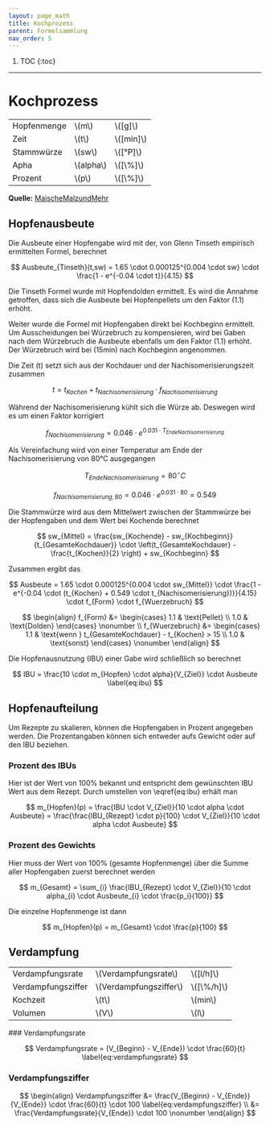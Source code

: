 ```yaml
---
layout: page_math
title: Kochprozess
parent: Formelsammlung
nav_order: 5
---
```


1. TOC
{:toc}

---

# Kochprozess

<table>
  <tr><td>Hopfenmenge</td><td>\(m\)</td><td>\([g]\)</td></tr>
  <tr><td>Zeit</td><td>\(t\)</td><td>\([min]\)</td></tr>
  <tr><td>Stammw&uuml;rze</td><td>\(sw\)</td><td>\([&deg;P]\)</td></tr>
  <tr><td>Apha</td><td>\(alpha\)</td><td>\([\%]\)</td></tr>
  <tr><td>Prozent</td><td>\(p\)</td><td>\([\%]\)</td></tr>
</table>

**Quelle:** [MaischeMalzundMehr](http://www.maischemalzundmehr.de/index.php?inhaltmitte=toolsiburechner)

## Hopfenausbeute

Die Ausbeute einer Hopfengabe wird mit der, von Glenn Tinseth empirisch ermittelten Formel, berechnet

$$ Ausbeute_{Tinseth}(t,sw) = 1.65 \cdot 0.000125^{0.004 \cdot sw} \cdot \frac{1 - e^{-0.04 \cdot t}}{4.15} $$

Die Tinseth Formel wurde mit Hopfendolden ermittelt. Es wird die Annahme getroffen, dass sich die Ausbeute bei Hopfenpellets um den Faktor \(1.1\) erh&ouml;ht.

Weiter wurde die Formel mit Hopfengaben direkt bei Kochbeginn ermittelt.
Um Ausscheidungen bei W&uuml;rzebruch zu kompensieren, wird bei Gaben nach dem W&uuml;rzebruch die Ausbeute ebenfalls um den Faktor \(1.1\) erh&ouml;ht.
Der W&uuml;rzebruch wird bei \(15min\) nach Kochbeginn angenommen.


Die Zeit \(t\) setzt sich aus der Kochdauer und der Nachisomerisierungszeit zusammen

$$ t = t_{Kochen} + t_{Nachisomerisierung} \cdot f_{Nachisomerisierung} $$


W&auml;hrend der Nachisomerisierung k&uuml;hlt sich die W&uuml;rze ab. Deswegen wird es um einen Faktor korrigiert

$$ f_{Nachisomerisierung} = 0.046 \cdot e^{0.031 \cdot T_{EndeNachisomerisierung}} $$

Als Vereinfachung wird von einer Temperatur am Ende der Nachisomerisierung von 80&deg;C ausgegangen

$$ T_{EndeNachisomerisierung} = 80^{\circ}C $$

$$ f_{Nachisomerisierung,80} = 0.046 \cdot e^{0.031 \cdot 80} = 0.549 $$

Die Stammw&uuml;rze wird aus dem Mittelwert zwischen der Stammw&uuml;rze bei der Hopfengaben und dem Wert bei Kochende berechnet

$$ sw_{Mittel} = \frac{sw_{Kochende} - sw_{Kochbeginn}}{t_{GesamteKochdauer}} \cdot \left(t_{GesamteKochdauer} - \frac{t_{Kochen}}{2} \right) + sw_{Kochbeginn} $$


Zusammen ergibt das

$$ Ausbeute = 1.65 \cdot 0.000125^{0.004 \cdot sw_{Mittel}} \cdot \frac{1 - e^{-0.04 \cdot (t_{Kochen} + 0.549 \cdot t_{Nachisomerisierung})}}{4.15} \cdot f_{Form} \cdot f_{Wuerzebruch} $$

$$ \begin{align}
f_{Form} &= \begin{cases} 1.1 & \text{Pellet} \\ 1.0 & \text{Dolden} \end{cases} \nonumber \\
f_{Wuerzebruch} &= \begin{cases} 1.1 & \text{wenn } t_{GesamteKochdauer} - t_{Kochen} > 15 \\ 1.0 & \text{sonst} \end{cases} \nonumber
\end{align} $$

Die Hopfenausnutzung (IBU) einer Gabe wird schlie&szlig;lich so berechnet

$$ IBU = \frac{10 \cdot m_{Hopfen} \cdot alpha}{V_{Ziel}} \cdot Ausbeute \label{eq:ibu} $$


## Hopfenaufteilung

Um Rezepte zu skalieren, k&ouml;nnen die Hopfengaben in Prozent angegeben werden.
Die Prozentangaben k&ouml;nnen sich entweder aufs Gewicht oder auf den IBU beziehen.


### Prozent des IBUs
Hier ist der Wert von 100% bekannt und entspricht dem gew&uuml;nschten IBU Wert aus dem Rezept. Durch umstellen von \eqref{eq:ibu} erh&auml;lt man

$$  m_{Hopfen}(p) = \frac{IBU \cdot V_{Ziel}}{10 \cdot alpha \cdot Ausbeute} = \frac{\frac{IBU_{Rezept} \cdot p}{100} \cdot V_{Ziel}}{10 \cdot alpha \cdot Ausbeute} $$

### Prozent des Gewichts

Hier muss der Wert von 100% (gesamte Hopfenmenge) &uuml;ber die Summe aller Hopfengaben zuerst berechnet werden

$$ m_{Gesamt} = \sum_{i} \frac{IBU_{Rezept} \cdot V_{Ziel}}{10 \cdot alpha_{i} \cdot Ausbeute_{i} \cdot \frac{p_i}{100}} $$


Die einzelne Hopfenmenge ist dann

$$  m_{Hopfen}(p) = m_{Gesamt} \cdot \frac{p}{100} $$


## Verdampfung
<table>
  <tr><td>Verdampfungsrate</td><td>\(Verdampfungsrate\)</td><td>\([l/h]\)</td></tr>
  <tr><td>Verdampfungsziffer</td><td>\(Verdampfungsziffer\)</td><td>\([\%/h]\)</td></tr>
  <tr><td>Kochzeit</td><td>\(t\)</td><td>\(min\)</td></tr>
  <tr><td>Volumen</td><td>\(V\)</td><td>\(l\)</td></tr>
</table>
### Verdampfungsrate

$$ Verdampfungsrate = (V_{Beginn} - V_{Ende}) \cdot \frac{60}{t} \label{eq:verdampfungsrate} $$

### Verdampfungsziffer

$$ \begin{align}
Verdampfungsziffer &= \frac{V_{Beginn} - V_{Ende}}{V_{Ende}} \cdot \frac{60}{t} \cdot 100  \label{eq:verdampfungsziffer} \\
&= \frac{Verdampfungsrate}{V_{Ende}} \cdot 100 \nonumber
\end{align} $$
